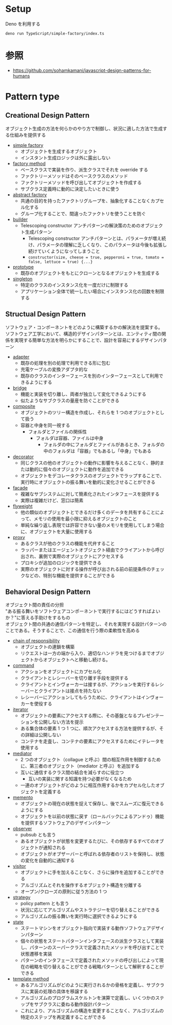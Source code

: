 # Setup

Deno を利用する

```bash
deno run TypeScript/simple-factory/index.ts
```

# 参照

- https://github.com/sohamkamani/javascript-design-patterns-for-humans

# Pattern type

## Creational Design Pattern

オブジェクト生成の方法を何らかのやり方で制御し、状況に適した方法で生成する仕組みを提供する

- [simple factory](./simple-factory/index.ts)
  - オブジェクトを生成するオブジェクト
  - インスタント生成ロジックは外に露出しない
- [factory method](./factory-method/index.ts)
  - ベースクラスで実装を作り、派生クラスでそれを override する
  - ファクトリーメソッドはそのベースクラスのメソッド
  - ファクトリーメソッドを呼び出してオブジェクトを作成する
  - サブクラス定義時に動的に決定したいときに使う
- [abstract factory](./abstract-factory/index.ts)
  - 共通の目的を持ったファクトリグループを、抽象化することなくカプセル化する
  - グループ化することで、間違ったファクトリを使うことを防ぐ
- [builder](./builder/index.ts)
  - Telescoping constructor アンチパターンの解決策のためのオブジェクト生成パターン
    - Telescoping constructor アンチパターンとは、パラメータが増え続け、パラメータの理解に乏しくなり、このパラメータは今後も拡張し続けていくようになってしまうこと
    - `constructor(size, cheese = true, pepperoni = true, tomato = false, lettuce = true) {...}`
- [prototype](./prototype/index.ts)
  - 既存のオブジェクトをもとにクローンとなるオブジェクトを生成する
- [singleton](./singleton/index.ts)
  - 特定のクラスのインスタンス化を一度だけに制限する
  - アプリケーション全体で統一したい場合にインスタンス化の回数を制限する

## Structual Design Pattern

ソフトウェア・コンポーネントをどのように構築するかの解決法を提案する。  
ソフトウェア工学において、構造的デザインパターンとは、エンティティ間の関係を実現する簡単な方法を明らかにすることで、設計を容易にするデザインパターン

- [adapter](./adapter/index.ts)
  - 既存の処理を別の処理で利用できる形に包む
  - 充電ケーブルの変換アダプタ的な
  - 既存のクラスのインターフェースを別のインターフェースとして利用できるようにする
- [bridge](./bridge/index.ts)
  - 機能と実装を切り離し、両者が独立して変化できるようにする
  - 似たようなサブクラスの量産を防ぐことができる
- [composite](./composite/index.ts)
  - オブジェクトのツリー構造を作成し、それらを 1 つのオブジェクトとして扱う
  - 容器と中身を同一視する
    - フォルダとファイルの関係性
      - フォルダは容器、ファイルは中身
        - フォルダの中にフォルダとファイルがあるとき、フォルダの中のフォルダは「容器」でもあるし「中身」でもある
- [decorator](./decorator/index.ts)
  - 同じクラスの他のオブジェクトの動作に影響を与えることなく、静的または動的に個々のオブジェクトに動作を追加できる
  - オブジェクトをデコレータクラスのオブジェクトでラップすることで、実行時にオブジェクトの振る舞いを動的に変化させることができる
- [facade](./facade/index.ts)
  - 複雑なサブシステムに対して簡素化されたインタフェースを提供する
  - 実際は複雑だけど、窓口は簡素
- [flyweight](./flyweight/index.ts)
  - 他の類似のオブジェクトとできるだけ多くのデータを共有することによって、メモリの使用を最小限に抑えるオブジェクトのこと
  - 単純な繰り返し表現では許容できない量のメモリを使用してしまう場合に、オブジェクトを大量に使用する
- [proxy](./proxy/index.ts)
  - あるクラスが他のクラスの機能を代弁すること
  - ラッパーまたはエージェントオブジェクト経由でクライアントから呼び出され、裏側で実際のオブジェクトにアクセスする
  - プロキシが追加のロジックを提供できる
  - 実際のオブジェクトに対する操作が呼び出される前の前提条件のチェックなどの、特別な機能を提供することができる

## Behavioral Design Pattern

オブジェクト間の責任の分担  
"ある振る舞いをソフトウェアコンポーネントで実行するにはどうすればよいか？"に答える手助けをするもの  
オブジェクト間の共通の通信パターンを特定し、それを実現する設計パターンのことである。そうすることで、この通信を行う際の柔軟性を高める

- [chain of responsibility](./chain-of-responsibility/index.ts)
  - オブジェクトの連鎖を構築
  - リクエストは一方の端から入り、適切なハンドラを見つけるまでオブジェクトからオブジェクトへと移動し続ける。
- [command](./command/index.ts)
  - アクションをオブジェクトにカプセル化
  - クライアントとレシーバーを切り離す手段を提供する
  - クライアントとインヴォーカーは接するが、アクションを実行するレシーバーとクライアントは接点を持たない
  - レシーバーにアクションしてもらうために、クライアントはインヴォーカーを使役する
- [iterator](./iterator/index.ts)
  - オブジェクトの要素にアクセスする際に、その基盤となるプレゼンテーションを公開しない方法を提示
  - ある集合体の要素 1 つ 1 つに、順次アクセスする方法を提供するが、その詳細は公開しない
  - コンテナを走査し、コンテナの要素にアクセスするためにイテレータを使用する
- [mediator](./mediator/index.ts)
  - 2 つのオブジェクト（collague と呼ぶ）間の相互作用を制御するために、第三者のオブジェクト（mediator と呼ぶ）を追加する
  - 互いに通信するクラス間の結合を減らすのに役立つ
    - 互いの実装に関する知識を持つ必要がなくなるため
  - 一連のオブジェクトがどのように相互作用するかをカプセル化したオブジェクトを定義する
- [memento](./memento/index.ts)
  - オブジェクトの現在の状態を捉えて保存し、後でスムーズに復元できるようにする
  - オブジェクトを以前の状態に戻す（ロールバックによるアンドゥ）機能を提供するソフトウェアのデザインパターン
- [observer](./observer/index.ts)
  - pubsub とも言う
  - あるオブジェクトが状態を変更するたびに、その依存するすべてのオブジェクトが通知される
  - オブジェクトがオブザーバーと呼ばれる依存者のリストを保持し、状態の変化を自動的に通知する
- [visitor](./visitor/index.ts)
  - オブジェクトに手を加えることなく、さらに操作を追加することができる
  - アルゴリズムとそれを操作するオブジェクト構造を分離する
  - オープン/クローズの原則に従う方法の 1 つ
- [strategy](./strategy/index.ts)
  - policy pattern とも言う
  - 状況に応じてアルゴリズムやストラテジーを切り替えることができる
  - アルゴリズムの振る舞いを実行時に選択できるようにする
- [state](./state/index.ts)
  - ステートマシンをオブジェクト指向で実装する動作ソフトウェアデザインパターン
  - 個々の状態をステートパターンインタフェースの派生クラスとして実装し、パターンのスーパークラスで定義されたメソッドを呼び出すことで状態遷移を実装
  - パターンのインタフェースで定義されたメソッドの呼び出しによって現在の戦略を切り替えることができる戦略パターンとして解釈することができる
- [template method](./template-method/index.ts)
  - あるアルゴリズムがどのように実行されるかの骨格を定義し、サブクラスに実装の処理の具体を移譲する
  - アルゴリズムのプログラムスケルトンを演算で定義し、いくつかのステップをサブクラスに委ねる動作設計パターン
  - これにより、アルゴリズムの構造を変更することなく、アルゴリズムの特定のステップを再定義することができる
